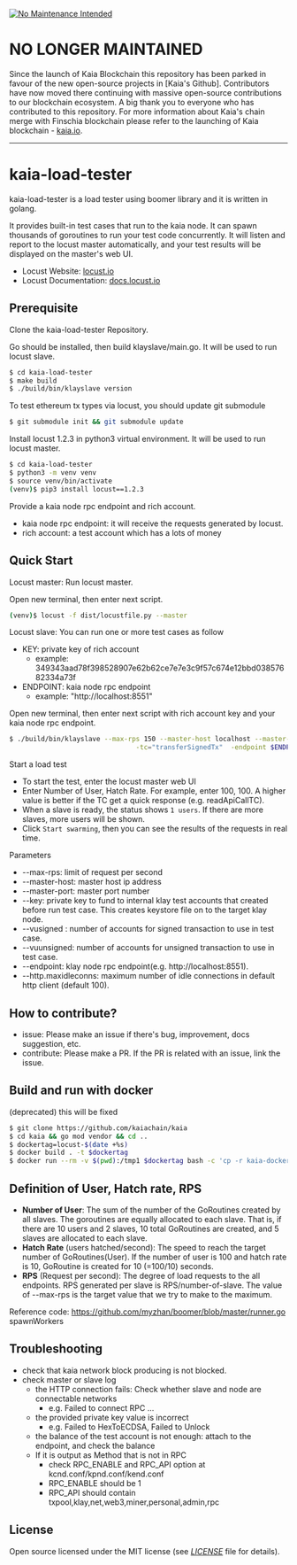 [![No Maintenance Intended](http://unmaintained.tech/badge.svg)](http://unmaintained.tech/)

# NO LONGER MAINTAINED

Since the launch of Kaia Blockchain this repository has been parked in favour of the new open-source projects in [Kaia's Github]. Contributors have now moved there continuing with massive open-source contributions to our blockchain ecosystem. A big thank you to everyone who has contributed to this repository. For more information about Kaia's chain merge with Finschia blockchain please refer to the launching of Kaia blockchain - [kaia.io](http://kaia.io/).

---

# kaia-load-tester
kaia-load-tester is a load tester using boomer library and it is written in golang.

It provides built-in test cases that run to the kaia node. It can spawn thousands of goroutines to run your test code concurrently.
It will listen and report to the locust master automatically, and your test results will be displayed on the master's web UI.
* Locust Website: <a href="http://locust.io">locust.io</a>
* Locust Documentation: <a href="http://docs.locust.io">docs.locust.io</a>

## Prerequisite
Clone the kaia-load-tester Repository. 

Go should be installed, then build klayslave/main.go. It will be used to run locust slave.
```bash
$ cd kaia-load-tester
$ make build
$ ./build/bin/klayslave version
```
To test ethereum tx types via locust, you should update git submodule
```bash
$ git submodule init && git submodule update
```
Install locust 1.2.3 in python3 virtual environment. It will be used to run locust master.
```bash
$ cd kaia-load-tester
$ python3 -m venv venv
$ source venv/bin/activate
(venv)$ pip3 install locust==1.2.3
```

Provide a kaia node rpc endpoint and rich account.
* kaia node rpc endpoint: it will receive the requests generated by locust.
* rich account: a test account which has a lots of money

## Quick Start

Locust master: Run locust master. 

Open new terminal, then enter next script.
```bash
(venv)$ locust -f dist/locustfile.py --master
```

Locust slave: You can run one or more test cases as follow
* KEY: private key of rich account
  * example: 349343aad78f398528907e62b62ce7e7e3c9f57c674e12bbd03857682334a73f
* ENDPOINT: kaia node rpc endpoint
  * example: "http://localhost:8551"

Open new terminal, then enter next script with rich account key and your kaia node rpc endpoint.
```bash
$ ./build/bin/klayslave --max-rps 150 --master-host localhost --master-port 5557 -key $KEY \
                                -tc="transferSignedTx"  -endpoint $ENDPOINT
```

Start a load test
* To start the test, enter the locust master web UI
* Enter Number of User, Hatch Rate. For example, enter 100, 100.
A higher value is better if the TC get a quick response (e.g. readApiCallTC).
* When a slave is ready, the status shows `1 users`. If there are more slaves, more users will be shown.
* Click `Start swarming`, then you can see the results of the requests in real time.

Parameters
* --max-rps: limit of request per second
* --master-host: master host ip address
* --master-port: master port number
* --key: private key to fund to internal klay test accounts that created before run test case. This creates keystore file on to the target klay node.
* --vusigned : number of accounts for signed transaction to use in test case.
* --vuunsigned: number of accounts for unsigned transaction to use in test case.
* --endpoint: klay node rpc endpoint(e.g. http://localhost:8551).
* --http.maxidleconns: maximum number of idle connections in default http client (default 100).

## How to contribute?
* issue: Please make an issue if there's bug, improvement, docs suggestion, etc.
* contribute: Please make a PR. If the PR is related with an issue, link the issue.

## Build and run with docker
(deprecated) this will be fixed
```bash
$ git clone https://github.com/kaiachain/kaia
$ cd kaia && go mod vendor && cd ..
$ dockertag=locust-$(date +%s)
$ docker build . -t $dockertag
$ docker run --rm -v $(pwd):/tmp1 $dockertag bash -c 'cp -r kaia-docker-pkg/* /tmp1'
```

## Definition of User, Hatch rate, RPS
* **Number of User**: The sum of the number of the GoRoutines created by all slaves. 
The goroutines are equally allocated to each slave. 
That is, if there are 10 users and 2 slaves, 10 total GoRoutines are created, and 5 slaves are allocated to each slave.
* **Hatch Rate** (users hatched/second): The speed to reach the target number of GoRoutines(User).
If the number of user is 100 and hatch rate is 10, GoRoutine is created for 10 (=100/10) seconds.
* **RPS** (Request per second): The degree of load requests to the all endpoints. 
RPS generated per slave is RPS/number-of-slave. The value of --max-rps is the target value that we try to make to the maximum. 

Reference code: https://github.com/myzhan/boomer/blob/master/runner.go spawnWorkers

## Troubleshooting
* check that kaia network block producing is not blocked.
* check master or slave log
  * the HTTP connection fails: Check whether slave and node are connectable networks
    * e.g. Failed to connect RPC ...
  * the provided private key value is incorrect
    * e.g. Failed to HexToECDSA, Failed to Unlock
  * the balance of the test account is not enough: attach to the endpoint, and check the balance
  * If it is output as Method that is not in RPC
    * check RPC_ENABLE and RPC_API option at kcnd.conf/kpnd.conf/kend.conf
    * RPC_ENABLE should be 1
    * RPC_API should contain txpool,klay,net,web3,miner,personal,admin,rpc

## License
Open source licensed under the MIT license (see [_LICENSE_](LICENSE) file for details).
